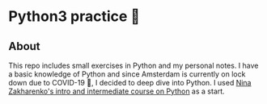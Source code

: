# Python3 practice :snake: 

## About
This repo includes small exercises in Python and my personal notes. I have a basic knowledge of Python and since Amsterdam is currently on lock down due to COVID-19 🦠, I decided to deep dive into Python. I used [Nina Zakharenko's intro and intermediate course on Python](https://www.learnpython.dev/01-introduction/) as a start. 
